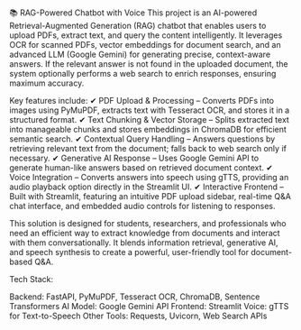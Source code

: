 📚 RAG-Powered Chatbot with Voice
This project is an AI-powered Retrieval-Augmented Generation (RAG) chatbot that enables users to upload PDFs, extract text, and query the content intelligently. It leverages OCR for scanned PDFs, vector embeddings for document search, and an advanced LLM (Google Gemini) for generating precise, context-aware answers. If the relevant answer is not found in the uploaded document, the system optionally performs a web search to enrich responses, ensuring maximum accuracy.

Key features include:
✔ PDF Upload & Processing – Converts PDFs into images using PyMuPDF, extracts text with Tesseract OCR, and stores it in a structured format.
✔ Text Chunking & Vector Storage – Splits extracted text into manageable chunks and stores embeddings in ChromaDB for efficient semantic search.
✔ Contextual Query Handling – Answers questions by retrieving relevant text from the document; falls back to web search only if necessary.
✔ Generative AI Response – Uses Google Gemini API to generate human-like answers based on retrieved document context.
✔ Voice Integration – Converts answers into speech using gTTS, providing an audio playback option directly in the Streamlit UI.
✔ Interactive Frontend – Built with Streamlit, featuring an intuitive PDF upload sidebar, real-time Q&A chat interface, and embedded audio controls for listening to responses.

This solution is designed for students, researchers, and professionals who need an efficient way to extract knowledge from documents and interact with them conversationally. It blends information retrieval, generative AI, and speech synthesis to create a powerful, user-friendly tool for document-based Q&A.

Tech Stack:

Backend: FastAPI, PyMuPDF, Tesseract OCR, ChromaDB, Sentence Transformers
AI Model: Google Gemini API
Frontend: Streamlit
Voice: gTTS for Text-to-Speech
Other Tools: Requests, Uvicorn, Web Search APIs
